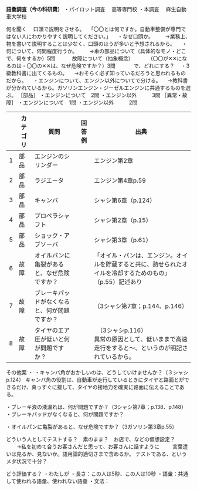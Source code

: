 
**語彙調査（今の科研費）**
・パイロット調査
　高等専門校
・本調査
　麻生自動車大学校

何を聞く
　口頭で説明をさせる。
　「〇〇とは何ですか。自動車整備が専門ではない人にわかりやすく説明してください。」
　・なぜ口頭か。
　　→業務上、物を書いて説明することは少なく、口頭のほうが多いと予想されるから。
　・何について、何問程度行うか。
	　　→車の部品について（具体的なモノ・どこで、何をするか）5問
	　　　故障について（抽象概念）
	　　　（〇〇が✕✕になるのは・〇〇の✕✕は、なぜ危険ですか？）3問
	　　　
で、どれにする？
　・3級教科書に出てくるもの。
	　→おそらく必ず知っているだろうと思われるものだから。
　・エンジンについて、エンジン以外についてで分ける。
	　→教科書が分かれているから。ガソリンエンジン・ジーゼルエンジンに共通するものを選ぶ。
［部品］
	・エンジンについて　2問
	・エンジン以外　　　3問
［異常・故障］
	・エンジンについて　1問
	・エンジン以外　　　2問

|     | カテゴリ | 質問                     | 回答例 | 出典                                                      |
| --- | ---- | ---------------------- | --- | ------------------------------------------------------- |
| 1   | 部品   | エンジンのシリンダー             |     | エンジン第2章                                                 |
| 2   | 部品   | ラジエータ                  |     | エンジン第4章p.59                                             |
| 3   | 部品   | キャンバ                   |     | シャシ第6章（p.124）                                           |
| 4   | 部品   | プロペラシャフト               |     | シャシ第2章（p.15）                                            |
| 5   | 部品   | ショック・アブソーバ             |     | シャシ第3章（p.61）                                            |
| 6   | 故障   | オイルパンに亀裂があると、なぜ危険ですか？  |     | 「オイル・パンは、エンジン。オイルを貯蔵すると共に、熱せられたオイルを冷却するためのもの」（p.55）記述あり |
| 7   | 故障   | ブレーキパッドがなくなると、何が問題ですか？ |     | （3シャシ第7章；p.144、p.146）                                   |
| 8   | 故障   | タイヤのエア圧が低いと何が問題ですか？    |     | 　（3シャシp.116）<br>異常の原因として、低いままで高速走行をすると～、というのが明記されているから。 |
その他案
・
・キャンバ角がおかしいのは、どうしていけませんか？（３シャシp.124）
キャンバ角の役割は、自動車が走行しているときにタイヤと路面とができるだけ、真っすぐに接して、タイヤの接地力を確実に路面に伝えることである。


・ブレーキ液の液漏れは、何が問題ですか？（3シャシ第7章；p.138、p.148）
・ブレーキパッドがなくなると、何が問題ですか？

・オイルパンに亀裂があると、なぜ危険ですか？（3ガソリン第3章p.55）



どういう人としてテストする？　素のまま？　お店で、などの仮想設定？
　　→私を初めて合うお客さんだと思って、お客さんに話すように
　　
言葉遣いは見るか、見ないか。語用論的適切さまで含めるか。
テストである、というメタ状況で十分？

どう評価する？
・わたしが
・長さ：この人は5秒、この人は10秒
・語彙：共通して使われる語彙、使われない語彙
・文法：